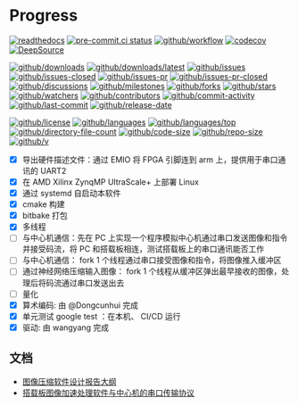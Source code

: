 # Progress

[![readthedocs](https://shields.io/readthedocs/deep-space-detection)](https://deep-space-detection.readthedocs.io)
[![pre-commit.ci status](https://results.pre-commit.ci/badge/github/Freed-Wu/deep-space-detection/main.svg)](https://results.pre-commit.ci/latest/github/Freed-Wu/deep-space-detection/main)
[![github/workflow](https://github.com/Freed-Wu/deep-space-detection/actions/workflows/main.yml/badge.svg)](https://github.com/Freed-Wu/deep-space-detection/actions)
[![codecov](https://codecov.io/gh/Freed-Wu/deep-space-detection/branch/main/graph/badge.svg)](https://codecov.io/gh/Freed-Wu/deep-space-detection)
[![DeepSource](https://deepsource.io/gh/Freed-Wu/deep-space-detection.svg/?show_trend=true)](https://deepsource.io/gh/Freed-Wu/deep-space-detection)

[![github/downloads](https://shields.io/github/downloads/Freed-Wu/deep-space-detection/total)](https://github.com/Freed-Wu/deep-space-detection/releases)
[![github/downloads/latest](https://shields.io/github/downloads/Freed-Wu/deep-space-detection/latest/total)](https://github.com/Freed-Wu/deep-space-detection/releases/latest)
[![github/issues](https://shields.io/github/issues/Freed-Wu/deep-space-detection)](https://github.com/Freed-Wu/deep-space-detection/issues)
[![github/issues-closed](https://shields.io/github/issues-closed/Freed-Wu/deep-space-detection)](https://github.com/Freed-Wu/deep-space-detection/issues?q=is%3Aissue+is%3Aclosed)
[![github/issues-pr](https://shields.io/github/issues-pr/Freed-Wu/deep-space-detection)](https://github.com/Freed-Wu/deep-space-detection/pulls)
[![github/issues-pr-closed](https://shields.io/github/issues-pr-closed/Freed-Wu/deep-space-detection)](https://github.com/Freed-Wu/deep-space-detection/pulls?q=is%3Apr+is%3Aclosed)
[![github/discussions](https://shields.io/github/discussions/Freed-Wu/deep-space-detection)](https://github.com/Freed-Wu/deep-space-detection/discussions)
[![github/milestones](https://shields.io/github/milestones/all/Freed-Wu/deep-space-detection)](https://github.com/Freed-Wu/deep-space-detection/milestones)
[![github/forks](https://shields.io/github/forks/Freed-Wu/deep-space-detection)](https://github.com/Freed-Wu/deep-space-detection/network/members)
[![github/stars](https://shields.io/github/stars/Freed-Wu/deep-space-detection)](https://github.com/Freed-Wu/deep-space-detection/stargazers)
[![github/watchers](https://shields.io/github/watchers/Freed-Wu/deep-space-detection)](https://github.com/Freed-Wu/deep-space-detection/watchers)
[![github/contributors](https://shields.io/github/contributors/Freed-Wu/deep-space-detection)](https://github.com/Freed-Wu/deep-space-detection/graphs/contributors)
[![github/commit-activity](https://shields.io/github/commit-activity/w/Freed-Wu/deep-space-detection)](https://github.com/Freed-Wu/deep-space-detection/graphs/commit-activity)
[![github/last-commit](https://shields.io/github/last-commit/Freed-Wu/deep-space-detection)](https://github.com/Freed-Wu/deep-space-detection/commits)
[![github/release-date](https://shields.io/github/release-date/Freed-Wu/deep-space-detection)](https://github.com/Freed-Wu/deep-space-detection/releases/latest)

[![github/license](https://shields.io/github/license/Freed-Wu/deep-space-detection)](https://github.com/Freed-Wu/deep-space-detection/blob/main/LICENSE)
[![github/languages](https://shields.io/github/languages/count/Freed-Wu/deep-space-detection)](https://github.com/Freed-Wu/deep-space-detection)
[![github/languages/top](https://shields.io/github/languages/top/Freed-Wu/deep-space-detection)](https://github.com/Freed-Wu/deep-space-detection)
[![github/directory-file-count](https://shields.io/github/directory-file-count/Freed-Wu/deep-space-detection)](https://github.com/Freed-Wu/deep-space-detection)
[![github/code-size](https://shields.io/github/languages/code-size/Freed-Wu/deep-space-detection)](https://github.com/Freed-Wu/deep-space-detection)
[![github/repo-size](https://shields.io/github/repo-size/Freed-Wu/deep-space-detection)](https://github.com/Freed-Wu/deep-space-detection)
[![github/v](https://shields.io/github/v/release/Freed-Wu/deep-space-detection)](https://github.com/Freed-Wu/deep-space-detection)

- [x] 导出硬件描述文件：通过 EMIO 将 FPGA 引脚连到 arm 上，提供用于串口通讯的 UART2
- [x] 在 AMD Xilinx ZynqMP UltraScale+ 上部署 Linux
- [x] 通过 systemd 自启动本软件
- [x] cmake 构建
- [x] bitbake 打包
- [x] 多线程
- [ ] 与中心机通信：先在 PC 上实现一个程序模拟中心机通过串口发送图像和指令并接受码流，将 PC 和搭载板相连，测试搭载板上的串口通讯能否工作
- [ ] 与中心机通信： fork 1 个线程通过串口接受图像和指令，将图像推入缓冲区
- [ ] 通过神经网络压缩输入图像： fork 1 个线程从缓冲区弹出最早接收的图像，处理后将码流通过串口发送出去
- [ ] 量化
- [x] 算术编码: 由 @Dongcunhui 完成
- [x] 单元测试 google test ：在本机、 CI/CD 运行
- [x] 驱动: 由 wangyang 完成

## 文档

- [图像压缩软件设计报告大纲](resources/serial-transform-protocol.md)
- [搭载板图像加速处理软件与中心机的串口传输协议](resources/serial-transform-protocol.md)
